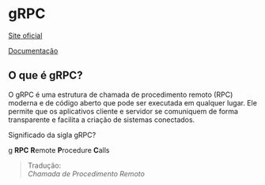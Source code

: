 # gRPC

[Site oficial](https://grpc.io/)

[Documentação](https://grpc.io/docs/)

## O que é gRPC?

O gRPC é uma estrutura de chamada de procedimento remoto (RPC) moderna e de código aberto que pode ser executada em qualquer lugar. Ele permite que os aplicativos cliente e servidor se comuniquem de forma transparente e facilita a criação de sistemas conectados.

Significado da sigla gRPC?

g **RPC** **R**emote **P**rocedure **C**alls

> Tradução:\
_Chamada de Procedimento Remoto_


